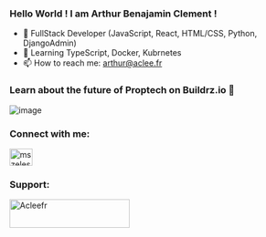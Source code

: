 ### Hello World ! I am Arthur Benajamin Clement !

- 🔭 FullStack Developer (JavaScript, React, HTML/CSS, Python, DjangoAdmin)
- 🌱 Learning TypeScript, Docker, Kubrnetes
- 📫 How to reach me: arthur@aclee.fr

### Learn about the future of Proptech on Buildrz.io 🏢

![image](https://user-images.githubusercontent.com/44200503/190443947-b8b0ddae-84f5-4ff8-ba6a-9ae908c93225.png)

<h3 align="left">Connect with me:</h3>
<p align="left">
<a href="https://twitter.com/ArthurCIement" target="blank"><img align="center" src="https://raw.githubusercontent.com/rahuldkjain/github-profile-readme-generator/master/src/images/icons/Social/twitter.svg" alt="mszeles" height="30" width="40" /></a>
</p>

<h3 align="left">Support:</h3>
<p><a href="https://www.buymeacoffee.com/acleefr"> <img align="left" src="https://cdn.buymeacoffee.com/buttons/v2/default-yellow.png" height="50" width="210" alt="Acleefr" /></a></p><br><br>

<!--
**Acleefr/acleefr** is a ✨ _special_ ✨ repository because its `README.md` (this file) appears on your GitHub profile.

Here are some ideas to get you started:

- 🔭 I’m currently working on ...
- 🌱 I’m currently learning ...
- 👯 I’m looking to collaborate on ...
- 🤔 I’m looking for help with ...
- 💬 Ask me about ...
- 📫 How to reach me: ...
- 😄 Pronouns: ...
- ⚡ Fun fact: ...
-->
